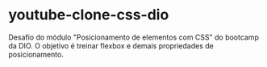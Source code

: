 # youtube-clone-css-dio
Desafio do módulo "Posicionamento de elementos com CSS" do bootcamp da DIO. O objetivo é treinar flexbox e demais propriedades de posicionamento.
